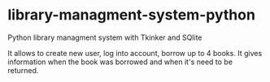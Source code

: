 # library-managment-system-python
Python library managment system with Tkinker and SQlite

It allows to create new user, log into account, borrow up to 4 books.
It gives information when the book was borrowed and when it's need to be returned.
